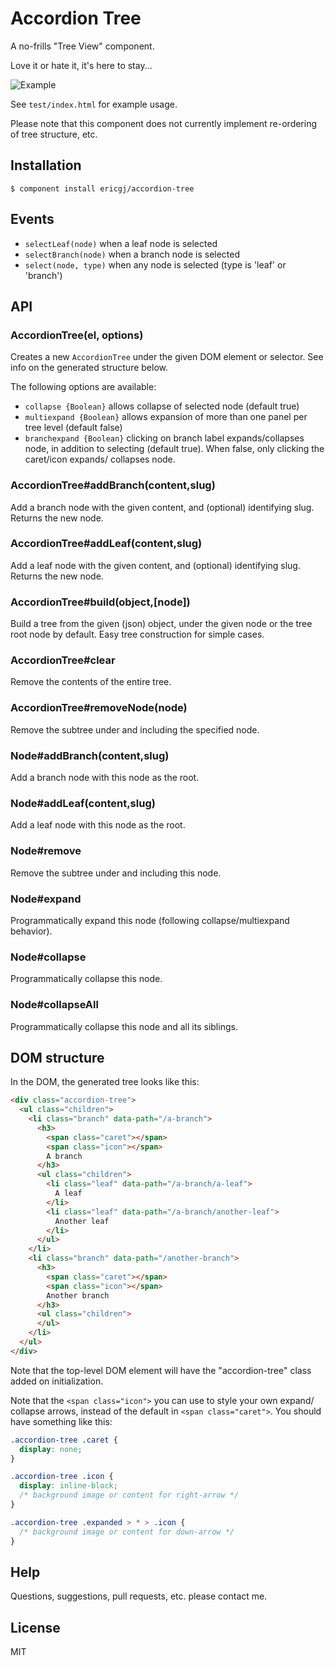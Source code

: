 
# Accordion Tree

  A no-frills "Tree View" component.

  Love it or hate it, it's here to stay... 
  
  <img alt="Example" src="http://i.imgur.com/dJ1mcOT.png" />

  See `test/index.html` for example usage.
  
  Please note that this component does not currently implement 
  re-ordering of tree structure, etc.

## Installation

    $ component install ericgj/accordion-tree

## Events

  - `selectLeaf(node)`      when a leaf node is selected
  - `selectBranch(node)`    when a branch node is selected 
  - `select(node, type)`    when any node is selected (type is 'leaf' or 'branch')

## API
  
### AccordionTree(el, options)

  Creates a new `AccordionTree` under the given DOM element or selector.
  See info on the generated structure below.

  The following options are available:

  - `collapse {Boolean}`        allows collapse of selected node (default true)
  - `multiexpand {Boolean}`     allows expansion of more than one panel per tree 
                                  level (default false)
  - `branchexpand {Boolean}`    clicking on branch label expands/collapses node, 
                                  in addition to selecting (default true). When 
                                  false, only clicking the caret/icon expands/
                                  collapses node.

### AccordionTree#addBranch(content,slug)

  Add a branch node with the given content, and (optional) identifying slug.
  Returns the new node.

### AccordionTree#addLeaf(content,slug)

  Add a leaf node with the given content, and (optional) identifying slug.
  Returns the new node.

### AccordionTree#build(object,[node])

  Build a tree from the given (json) object, under the given node or the tree root
  node by default. Easy tree construction for simple cases.

### AccordionTree#clear

  Remove the contents of the entire tree.

### AccordionTree#removeNode(node)

  Remove the subtree under and including the specified node.


### Node#addBranch(content,slug)

  Add a branch node with this node as the root.

### Node#addLeaf(content,slug)

  Add a leaf node with this node as the root.

### Node#remove

  Remove the subtree under and including this node.
  
### Node#expand

  Programmatically expand this node (following collapse/multiexpand behavior).

### Node#collapse

  Programmatically collapse this node.

### Node#collapseAll

  Programmatically collapse this node and all its siblings.



## DOM structure

  In the DOM, the generated tree looks like this:

  ```html
  <div class="accordion-tree">
    <ul class="children">
      <li class="branch" data-path="/a-branch">
        <h3>
          <span class="caret"></span>
          <span class="icon"></span>
          A branch
        </h3>
        <ul class="children">
          <li class="leaf" data-path="/a-branch/a-leaf">
            A leaf
          </li>
          <li class="leaf" data-path="/a-branch/another-leaf">
            Another leaf
          </li>
        </ul>
      </li>
      <li class="branch" data-path="/another-branch">
        <h3>
          <span class="caret"></span>
          <span class="icon"></span>
          Another branch
        </h3>
        <ul class="children">
        </ul>
      </li>
    </ul>
  </div>
  ```

  Note that the top-level DOM element will have the "accordion-tree" class
  added on initialization.

  Note that the `<span class="icon">` you can use to style your own expand/
  collapse arrows, instead of the default in `<span class="caret">`. You
  should have something like this:

  ```css
  .accordion-tree .caret { 
    display: none; 
  }

  .accordion-tree .icon {
    display: inline-block;
    /* background image or content for right-arrow */
  }

  .accordion-tree .expanded > * > .icon {
    /* background image or content for down-arrow */
  }
  ```

## Help

Questions, suggestions, pull requests, etc. please contact me.

## License

  MIT



